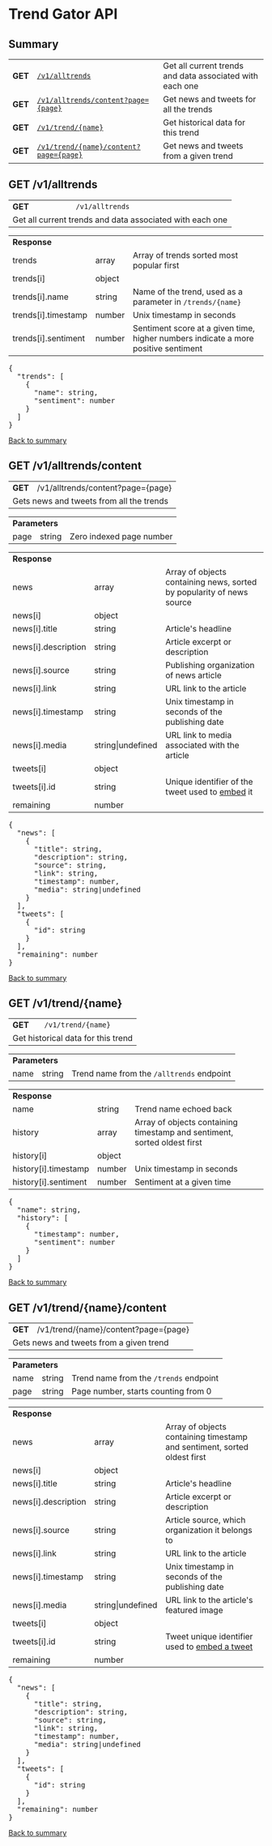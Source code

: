 <h1>Trend Gator API</h1>

<h2>Summary</h2>

<table>
  <tr>
    <td><strong>GET</strong></td>
    <td><a href="#v1-alltrends"><code>/v1/alltrends</code></a></td>
    <td>Get all current trends and data associated with each one</td>
  </tr>
  <tr>
    <td><strong>GET</strong></td>
    <td><a href="#v1-alltrends-content"><code>/v1/alltrends/content?page={page}</code></a></td>
    <td>Get news and tweets for all the trends</td>
  </tr>
  <tr>
    <td><strong>GET</strong></td>
    <td><a href="#v1-trend-name"><code>/v1/trend/{name}</code></a></td>
    <td>Get historical data for this trend</td>
  </tr>
  <tr>
    <td><strong>GET</strong></td>
    <td><a href="#v1-trend-name-content"><code>/v1/trend/{name}/content?page={page}</code></a></td>
    <td>Get news and tweets from a given trend</td>
  </tr>
</table>

<h2>GET /v1/alltrends</h2>
<a id="v1-alltrends"></a>

<table>
  <tr>
    <td><strong>GET</strong></td>
    <td colspan="2"><code>/v1/alltrends</code></td>
  </tr>
  <tr>
    <td colspan="3">Get all current trends and data associated with each one</td>
  </tr>
</table> 

<table>
  <tr>
    <td colspan="3"><strong>Response</strong></td>
  </tr>
  <tr>
    <td>trends</td>
    <td>array</td>
    <td>Array of trends sorted most popular first</td>
  </tr>
  <tr>
    <td>trends[i]</td>
    <td>object</td>
    <td></td>
  </tr>
  <tr>
    <td>trends[i].name</td>
    <td>string</td>
    <td>Name of the trend, used as a parameter in <code>/trends/{name}</code></td>
  </tr>
  <tr>
    <td>trends[i].timestamp</td>
    <td>number</td>
    <td>Unix timestamp in seconds</td>
  </tr>
  <tr>
    <td>trends[i].sentiment</td>
    <td>number</td>
    <td>Sentiment score at a given time, higher numbers indicate a more positive sentiment</td>
  </tr>
</table>

<pre>
{
  "trends": [
    {
      "name": string,
      "sentiment": number
    }
  ]
}
</pre>

<a href="#summary">Back to summary</a>

<h2>GET /v1/alltrends/content</h2>
<a id="v1-alltrends-content"></a>

<table>
  <tr>
    <td><strong>GET</strong></td>
    <td colspan="2">/v1/alltrends/content?page={page}</code></td>
  </tr>
  <tr>
    <td colspan="3">Gets news and tweets from all the trends</td>
  </tr>
</table> 

<table>
  <tr>
    <td colspan="3"><strong>Parameters</strong></td>
  </tr>
  <tr>
    <td>page</td>
    <td>string</td>
    <td>Zero indexed page number</td>
  </tr>
</table>

<table>
  <tr>
    <td colspan="3"><strong>Response</strong></td>
  </tr>
  <tr>
    <td>news</td>
    <td>array</td>
    <td>Array of objects containing news, sorted by popularity of news source</td>
  </tr>
  <tr>
    <td>news[i]</td>
    <td>object</td>
    <td></td>
  </tr>
  <tr>
    <td>news[i].title</td>
    <td>string</td>
    <td>Article's headline</td>
  </tr>
  <tr>
    <td>news[i].description</td>
    <td>string</td>
    <td>Article excerpt or description</td>
  </tr>
  <tr>
    <td>news[i].source</td>
    <td>string</td>
    <td>Publishing organization of news article</td>
  </tr>
  <tr>
    <td>news[i].link</td>
    <td>string</td>
    <td>URL link to the article</td>
  </tr>
  <tr>
    <td>news[i].timestamp</td>
    <td>string</td>
    <td>Unix timestamp in seconds of the publishing date</td>
  </tr>
  <tr>
    <td>news[i].media</td>
    <td>string|undefined</td>
    <td>URL link to media associated with the article</td>
  </tr>
  <tr>
    <td>tweets[i]</td>
    <td>object</td>
    <td></td>
  </tr>
  <tr>
    <td>tweets[i].id</td>
    <td>string</td>
    <td>Unique identifier of the tweet used to <a href="https://dev.twitter.com/web/embedded-tweets">embed</a> it</td>
  </tr>
  <tr>
    <td>remaining</td>
    <td>number</td>
    <td></td>
  </tr>
</table>

<pre>
{
  "news": [
    {
      "title": string,
      "description": string,
      "source": string,
      "link": string,
      "timestamp": number,
      "media": string|undefined
    }
  ],
  "tweets": [
    {
      "id": string
    }
  ],
  "remaining": number
}
</pre>

<a href="#summary">Back to summary</a>

<h2>GET /v1/trend/{name}</h2>
<a id="v1-trend-name"></a>

<table>
  <tr>
    <td><strong>GET</strong></td>
    <td colspan="2"><code>/v1/trend/{name}</code></td>
  </tr>
  <tr>
    <td colspan="3">Get historical data for this trend</td>
  </tr>
</table> 

<table>
  <tr>
    <td colspan="3"><strong>Parameters</strong></td>
  </tr>
  <tr>
    <td>name</td>
    <td>string</td>
    <td>Trend name from the <code>/alltrends</code> endpoint</td>
  </tr>
</table>

<table>
  <tr>
    <td colspan="3"><strong>Response</strong></td>
  </tr>
  <tr>
    <td>name</td>
    <td>string</td>
    <td>Trend name echoed back</td>
  </tr>
  <tr>
    <td>history</td>
    <td>array</td>
    <td>Array of objects containing timestamp and sentiment, sorted oldest first</td>
  </tr>
  <tr>
    <td>history[i]</td>
    <td>object</td>
    <td></td>
  </tr>
  <tr>
    <td>history[i].timestamp</td>
    <td>number</td>
    <td>Unix timestamp in seconds</td>
  </tr>
  <tr>
    <td>history[i].sentiment</td>
    <td>number</td>
    <td>Sentiment at a given time</td>
  </tr>
</table> 

<pre>
{
  "name": string,
  "history": [
    {
      "timestamp": number,
      "sentiment": number
    }
  ]
}
</pre>

<a href="#summary">Back to summary</a>

<h2>GET /v1/trend/{name}/content</h2>
<a id="v1-trend-name-content"></a>

<table>
  <tr>
    <td><strong>GET</strong></td>
    <td colspan="2">/v1/trend/{name}/content?page={page}</code></td>
  </tr>
  <tr>
    <td colspan="3">Gets news and tweets from a given trend</td>
  </tr>
</table> 

<table>
  <tr>
    <td colspan="3"><strong>Parameters</strong></td>
  </tr>
  <tr>
    <td>name</td>
    <td>string</td>
    <td>Trend name from the <code>/trends</code> endpoint</td>
  </tr>
  <tr>
    <td>page</td>
    <td>string</td>
    <td>Page number, starts counting from 0</td>
  </tr>
</table>

<table>
  <tr>
    <td colspan="3"><strong>Response</strong></td>
  </tr>
  <tr>
    <td>news</td>
    <td>array</td>
    <td>Array of objects containing timestamp and sentiment, sorted oldest first</td>
  </tr>
  <tr>
    <td>news[i]</td>
    <td>object</td>
    <td></td>
  </tr>
  <tr>
    <td>news[i].title</td>
    <td>string</td>
    <td>Article's headline</td>
  </tr>
  <tr>
    <td>news[i].description</td>
    <td>string</td>
    <td>Article excerpt or description</td>
  </tr>
  <tr>
    <td>news[i].source</td>
    <td>string</td>
    <td>Article source, which organization it belongs to</td>
  </tr>
  <tr>
    <td>news[i].link</td>
    <td>string</td>
    <td>URL link to the article</td>
  </tr>
  <tr>
    <td>news[i].timestamp</td>
    <td>string</td>
    <td>Unix timestamp in seconds of the publishing date</td>
  </tr>
  <tr>
    <td>news[i].media</td>
    <td>string|undefined</td>
    <td>URL link to the article's featured image</td>
  </tr>
  <tr>
    <td>tweets[i]</td>
    <td>object</td>
    <td></td>
  </tr>
  <tr>
    <td>tweets[i].id</td>
    <td>string</td>
    <td>Tweet unique identifier used to <a href="https://dev.twitter.com/web/embedded-tweets">embed a tweet</a></td>
  </tr>
  <tr>
    <td>remaining</td>
    <td>number</td>
    <td></td>
  </tr>
</table>

<pre>
{
  "news": [
    {
      "title": string,
      "description": string,
      "source": string,
      "link": string,
      "timestamp": number,
      "media": string|undefined
    }
  ],
  "tweets": [
    {
      "id": string
    }
  ],
  "remaining": number
}
</pre>

<a href="#summary">Back to summary</a>